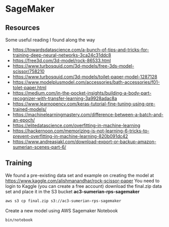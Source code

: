 # SageMaker

## Resources

Some useful reading I found along the way

* https://towardsdatascience.com/a-bunch-of-tips-and-tricks-for-training-deep-neural-networks-3ca24c31ddc8
* https://free3d.com/3d-model/rock-86533.html
* https://www.turbosquid.com/3d-models/free-3ds-model-scissor/758210
* https://www.turbosquid.com/3d-models/toilet-paper-model-1287128
* https://www.modelplusmodel.com/accessories/bath-accessories/f01-tolet-paper.html
* https://medium.com/in-the-pocket-insights/building-a-body-part-recognizer-with-transfer-learning-3a9928adac8a
* https://www.learnopencv.com/keras-tutorial-fine-tuning-using-pre-trained-models/
* https://machinelearningmastery.com/difference-between-a-batch-and-an-epoch/
* https://elitedatascience.com/overfitting-in-machine-learning
* https://hackernoon.com/memorizing-is-not-learning-6-tricks-to-prevent-overfitting-in-machine-learning-820b091dc42
* https://www.andreasjakl.com/download-export-or-backup-amazon-sumerian-scenes-part-6/

## Training

We found a pre-existing data set and example on creating the model at https://www.kaggle.com/alishmanandhar/rock-scissor-paper
You need to login to Kaggle (you can create a free account) download the
final.zip data set and place it in the S3 bucket **ac3-sumerian-rps-sagemaker**

``` bash
aws s3 cp final.zip s3://ac3-sumerian-rps-sagemaker
```

Create a new model using AWS Sagemaker Notebook
``` bash
bin/notebook
```
